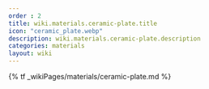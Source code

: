 ```yaml
---
order : 2
title: wiki.materials.ceramic-plate.title
icon: "ceramic_plate.webp"
description: wiki.materials.ceramic-plate.description
categories: materials
layout: wiki
---
```


{% tf _wikiPages/materials/ceramic-plate.md %}